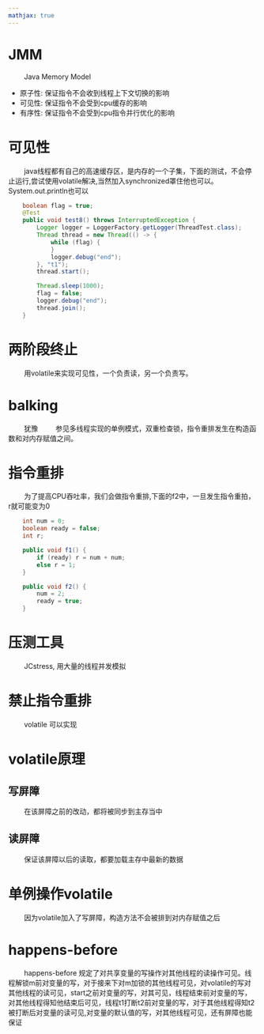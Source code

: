 ```yaml
---
mathjax: true
---
```


# JMM
&emsp;&emsp; Java Memory Model
- 原子性: 保证指令不会收到线程上下文切换的影响
- 可见性: 保证指令不会受到cpu缓存的影响
- 有序性: 保证指令不会受到cpu指令并行优化的影响

<!-- more -->

# 可见性
&emsp;&emsp; java线程都有自己的高速缓存区，是内存的一个子集，下面的测试，不会停止运行,尝试使用volatile解决,当然加入synchronized罩住他也可以。System.out.println也可以
```java
    boolean flag = true;
    @Test
    public void test8() throws InterruptedException {
        Logger logger = LoggerFactory.getLogger(ThreadTest.class);
        Thread thread = new Thread(() -> {
            while (flag) {
            }
            logger.debug("end");
        }, "t1");
        thread.start();

        Thread.sleep(1000);
        flag = false;
        logger.debug("end");
        thread.join();
    }
```

# 两阶段终止
&emsp;&emsp; 用volatile来实现可见性，一个负责读，另一个负责写。

# balking
&emsp;&emsp; 犹豫
&emsp;&emsp; 参见多线程实现的单例模式，双重检查锁，指令重排发生在构造函数和对内存赋值之间。

# 指令重排
&emsp;&emsp; 为了提高CPU吞吐率，我们会做指令重排,下面的f2中，一旦发生指令重拍，r就可能变为0
```java
    int num = 0;
    boolean ready = false;
    int r;

    public void f1() {
        if (ready) r = num + num;
        else r = 1;
    }

    public void f2() {
        num = 2;
        ready = true;
    }
```

# 压测工具
&emsp;&emsp; JCstress, 用大量的线程并发模拟

# 禁止指令重排
&emsp;&emsp; volatile 可以实现

# volatile原理
## 写屏障
&emsp;&emsp; 在该屏障之前的改动，都将被同步到主存当中
## 读屏障
&emsp;&emsp; 保证该屏障以后的读取，都要加载主存中最新的数据

# 单例操作volatile
&emsp;&emsp; 因为volatile加入了写屏障，构造方法不会被排到对内存赋值之后

# happens-before
&emsp;&emsp; happens-before 规定了对共享变量的写操作对其他线程的读操作可见。线程解锁m前对变量的写，对于接来下对m加锁的其他线程可见，对volatile的写对其他线程的读可见，start之前对变量的写，对其可见，线程结束前对变量的写，对其他线程得知他结束后可见，线程t1打断t2前对变量的写，对于其他线程得知t2被打断后对变量的读可见,对变量的默认值的写，对其他线程可见，还有屏障也能保证

